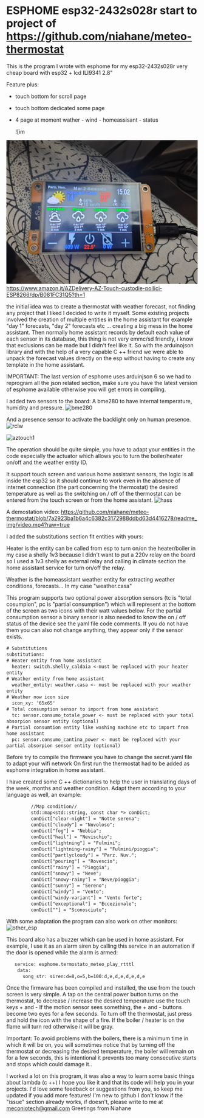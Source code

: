 # ESPHOME esp32-2432s028r start to project of https://github.com/niahane/meteo-thermostat

This is the program I wrote with esphome for my esp32-2432s028r very cheap board with esp32 + lcd ILI9341 2.8"

Feature plus:

- touch bottom for scroll page
- touch bottom dedicated some page
- 4 page at moment wather - wind - homeassisant - status

  ![im

![aztouch_wall](https://github.com/1achy/ESPHOME-esp32-2432s028r-LCD/blob/main/readme_img/example.jpg)
https://www.amazon.it/AZDelivery-AZ-Touch-custodie-pollici-ESP8266/dp/B081FC31Q5?th=1

the initial idea was to create a thermostat with weather forecast, not finding any project that I liked I decided to write it myself. Some existing projects involved the creation of multiple entities in the home assistant for example "day 1" forecasts, "day 2" forecasts etc ... creating a big mess in the home assistant. Then normally home assistant records by default each value of each sensor in its database, this thing is not very emmc/sd friendly, i know that exclusions can be made but I didn't feel like it.
So with the arduinojson library and with the help of a very capable C ++ friend we were able to unpack the forecast values directly on the esp without having to create any template in the home assistant.

IMPORTANT:
The last version of esphome uses arduinjson 6 so we had to reprogram all the json related section, make sure you have the latest version of esphome available otherwise you will get errors in compiling.

I added two sensors to the board:
A bme280 to have internal temperature, humidity and pressure.
![bme280](https://github.com/niahane/meteo-thermostat/blob/7a2923ba1b6a4c6382c3172988ddbd63d4416278/readme_img/bme280.jpg)

And a presence sensor to activate the backlight only on human presence.
![rclw](https://github.com/niahane/meteo-thermostat/blob/7a2923ba1b6a4c6382c3172988ddbd63d4416278/readme_img/rclw-0516.jpg)

![aztouch1](https://github.com/niahane/meteo-thermostat/blob/474219cd6f2cac05c4dfb25d911a39c119f23d16/readme_img/aztouch1.jpg)

The operation should be quite simple, you have to adapt your entities in the code especially the actuator which allows you to turn the boiler/heater on/off and the weather entity ID.

It support touch screen and various home assistant sensors, the logic is all inside the esp32 so it should continue to work even in the absence of internet connection (the part concerning the thermostat) the desired temperature as well as the switching on / off of the thermostat can be entered from the touch screen or from the home assistant.
![hass](https://github.com/niahane/meteo-thermostat/blob/7e52d860cf970f4f9c97ee505d01e0b927ff10db/readme_img/hass_thermostat.jpg)

A demostation video:
https://github.com/niahane/meteo-thermostat/blob/7a2923ba1b6a4c6382c3172988ddbd63d4416278/readme_img/video.mp4?raw=true


I added the substitutions section fit entities with yours:

Heater is the entity can be called from esp to turn on/on the heater/boiler in my case a shelly 1v3 because I didn't want to put a 220v relay on the board so I used a 1v3 shelly as external relay and calling in climate section the home assistant service for turn on/off the relay.

Weather is the homeassistant weather entity for extracting weather conditions, forecasts... In my case "weather.casa"

This program supports two optional power absorption sensors (tc is "total cosumpion", pc is "partial consumption") which will represent at the bottom of the screen as two icons with their watt values below. 
For the partial consumption sensor a binary sensor is also needed to know the on / off status of the device
see the yaml file code comments.
If you do not have them you can also not change anything, they appear only if the sensor exists.
```
# Substitutions
substitutions:
# Heater entity from home assistant
  heater: switch.shelly_caldaia <-must be replaced with your heater entity
# Weather entity from home assistant
  weather_entity: weather.casa <- must be replaced with your weather entity
# Weather now icon size
  icon_xy: '65x65'
# Total consumption sensor to import from home assistant
  tc: sensor.consumo_totale_power <- must be replaced with your total absorpion sensor entity (optional)
# Partial consumtion entity like washing machine etc to import from home assistant
  pc: sensor.consumo_cantina_power <- must be replaced with your partial absorpion sensor entity (optional)
```
Before try to compile the firmware you have to change the secret.yaml file to adapt your wifi network
On first run the thermostat had to be added as esphome integration in home assistant.

I have created some C ++ dictionaries to help the user in translating days of the week, months and weather condition. Adapt them according to your language as well, an example:
```
         //Map condition//
         std::map<std::string, const char *> conDict;
         conDict["clear-night"] = "Notte serena";
         conDict["cloudy"] = "Nuvoloso";
         conDict["fog"] = "Nebbia";
         conDict["hail"] = "Nevischio";
         conDict["lightning"] = "Fulmini";
         conDict["lightning-rainy"] = "Fulmini/pioggia";
         conDict["partlycloudy"] = "Parz. Nuv.";
         conDict["pouring"] = "Rovescio";
         conDict["rainy"] = "Pioggia";
         conDict["snowy"] = "Neve";
         conDict["snowy-rainy"] = "Neve/pioggia";
         conDict["sunny"] = "Sereno";
         conDict["windy"] = "Vento";
         conDict["windy-variant"] = "Vento forte";
         conDict["exceptional"] = "Eccezionale";
         conDict[""] = "Sconosciuto";
```
With some adaptation the program can also work on other monitors:
![other_esp](https://github.com/niahane/meteo-thermostat/blob/ccecbf7e62d21f84fb1c07a17deb5a30e2a62981/readme_img/other-esp.jpg)

This board also has a buzzer which can be used in home assistant. For example, I use it as an alarm siren by calling this service in an automation if the door is opened while the alarm is armed:
```
   service: esphome.termostato_meteo_play_rtttl
    data:
      song_str: siren:d=8,o=5,b=100:d,e,d,e,d,e,d,e
```

Once the firmware has been compiled and installed, the use from the touch screen is very simple. A tap on the central power button turns on the thermostat, to decrease / increase the desired temperature use the touch keys + and -
If the motion sensor sees something, the + and - buttons become two eyes for a few seconds.
To turn off the thermostat, just press and hold the icon with the shape of a fire.
If the boiler / heater is on the flame will turn red otherwise it will be gray.

Important:
To avoid problems with the boilers, there is a minimum time in which it will be on, you will sometimes notice that by turning off the thermostat or decreasing the desired temperature, the boiler will remain on for a few seconds, this is intentional it prevents too many consecutive starts and stops which could damage it..

I worked a lot on this program, it was also a way to learn some basic things about lambda (c ++) I hope you like it and that its code will help you in your projects. I'd love some feedback or suggestions from you, so keep me updated if you add more features! 
I'm new to github I don't know if the "issue" section already works, if doesn't, please write to me at meconiotech@gmail.com
Greetings from Niahane
